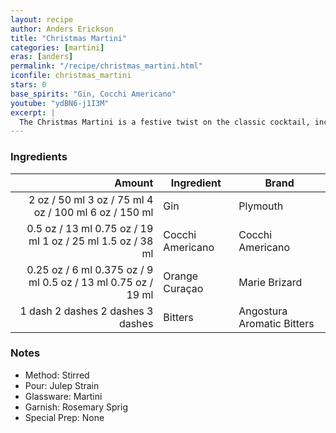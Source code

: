 ```yaml
---
layout: recipe
author: Anders Erickson
title: "Christmas Martini"
categories: [martini]
eras: [anders]
permalink: "/recipe/christmas_martini.html"
iconfile: christmas_martini
stars: 0
base_spirits: "Gin, Cocchi Americano"
youtube: "ydBN6-j1I3M"
excerpt: |
  The Christmas Martini is a festive twist on the classic cocktail, incorporating flavors reminiscent of the holiday season.
---
```


### Ingredients

|  Amount | Ingredient       | Brand                      |
| ------: | ---------------- | -------------------------- |
|    <span class="onex active">2 oz / 50 ml</span> <span class="onehalfx">3 oz / 75 ml</span> <span class="twox">4 oz / 100 ml</span> <span class="threex">6 oz / 150 ml</span> | Gin              | Plymouth                   |
|  <span class="onex active">0.5 oz / 13 ml</span> <span class="onehalfx">0.75 oz / 19 ml</span> <span class="twox">1 oz / 25 ml</span> <span class="threex">1.5 oz / 38 ml</span> | Cocchi Americano | Cocchi Americano           |
| <span class="onex active">0.25 oz / 6 ml</span> <span class="onehalfx">0.375 oz / 9 ml</span> <span class="twox">0.5 oz / 13 ml</span> <span class="threex">0.75 oz / 19 ml</span> | Orange Curaçao   | Marie Brizard              |
|  <span class="onex active">1 dash</span> <span class="onehalfx">2 dashes</span> <span class="twox">2 dashes</span> <span class="threex">3 dashes</span>  | Bitters          | Angostura Aromatic Bitters |

### Notes

- Method: Stirred
- Pour: Julep Strain
- Glassware: Martini
- Garnish: Rosemary Sprig
- Special Prep: None
